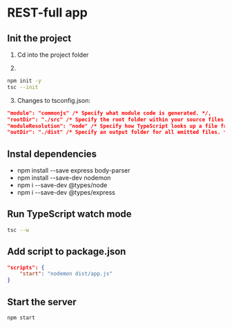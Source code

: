 # REST-full app

## Init the project

1. Cd into the project folder

2.

```sh
npm init -y
tsc --init
```

3. Changes to tsconfig.json:

```json
"module": "commonjs" /* Specify what module code is generated. */,
"rootDir": "./src" /* Specify the root folder within your source files. */,
"moduleResolution": "node" /* Specify how TypeScript looks up a file from a given module specifier. */,
"outDir": "./dist" /* Specify an output folder for all emitted files. */,
```

## Instal dependencies

-   npm install --save express body-parser
-   npm install --save-dev nodemon
-   npm i --save-dev @types/node
-   npm i --save-dev @types/express

## Run TypeScript watch mode

```sh
tsc --w
```

## Add script to package.json

```json
"scripts": {
    "start": "nodemon dist/app.js"
}
```

## Start the server

```sh
npm start
```
